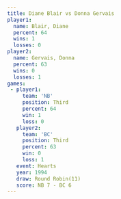```yaml
---
title: Diane Blair vs Donna Gervais
player1:              
  name: Blair, Diane  
  percent: 64         
  wins: 1             
  losses: 0           
player2:              
  name: Gervais, Donna
  percent: 63         
  wins: 0             
  losses: 1           
games:
 - player1:         
     team: 'NB'     
     position: Third
     percent: 64    
     win: 1         
     loss: 0        
   player2:         
     team: 'BC'     
     position: Third
     percent: 63    
     win: 0         
     loss: 1        
   event: Hearts        
   year: 1994           
   draw: Round Robin(11)
   score: NB 7 - BC 6   
---
```

